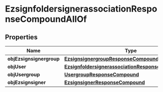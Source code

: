 

# EzsignfoldersignerassociationResponseCompoundAllOf

## Properties

Name | Type | Description | Notes
------------ | ------------- | ------------- | -------------
**objEzsignsignergroup** | [**EzsignsignergroupResponseCompound**](EzsignsignergroupResponseCompound.md) |  |  [optional]
**objUser** | [**EzsignfoldersignerassociationResponseCompoundUser**](EzsignfoldersignerassociationResponseCompoundUser.md) |  |  [optional]
**objUsergroup** | [**UsergroupResponseCompound**](UsergroupResponseCompound.md) |  |  [optional]
**objEzsignsigner** | [**EzsignsignerResponseCompound**](EzsignsignerResponseCompound.md) |  |  [optional]




